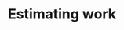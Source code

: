 ---
layout: post
title: Estimating work
description: >
  Have you ever been given a call sheet and thought to yourself "they must be 
  dreaming"? How many times have you felt yourself compromising your work in 
  order to meet a schedule that's plainly ridiculous?! In this episode we talk
  about some techniques for estimating and planning work in order to create 
  more realistic plans resulting in better work being created.
podcastBytes: 50
podcastDuration: 5
keywords:
- Lorem
- ipsum
- dolor
- sit
- amet
podcastSeason: 1
podcastEpisode: 5
---
